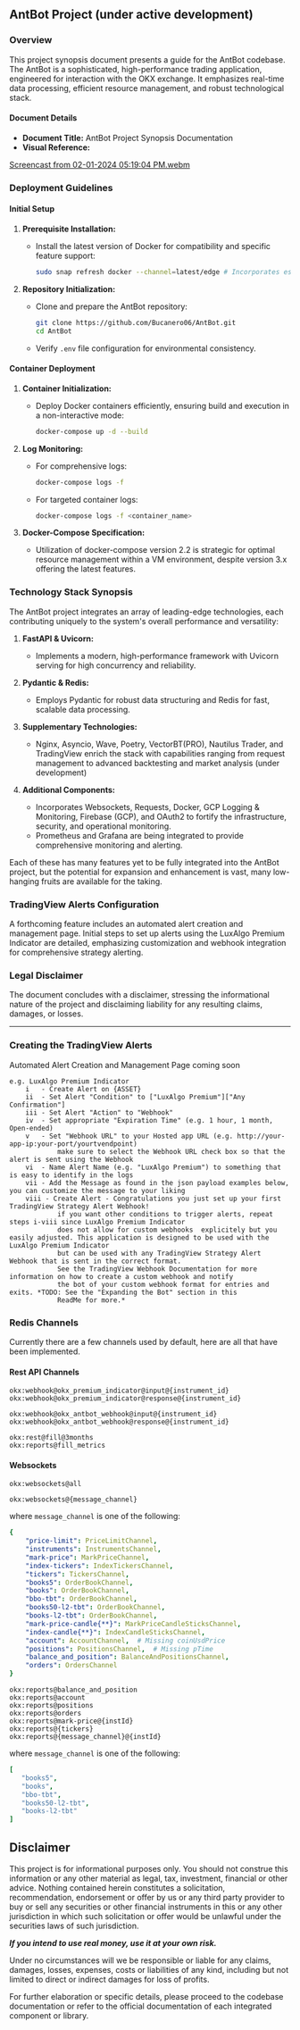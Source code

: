 ## AntBot Project (under active development)

### Overview

This project synopsis document presents a guide for the AntBot codebase. The AntBot is a sophisticated, high-performance trading application, engineered for interaction with the OKX exchange. It emphasizes real-time data processing, efficient resource management, and
robust technological stack.

#### Document Details

- **Document Title:** AntBot Project Synopsis Documentation
- **Visual Reference:**

[Screencast from 02-01-2024 05:19:04 PM.webm](https://github.com/Bucanero06/AntBot/assets/60953006/ed98d3fd-5f47-493a-9230-f1ae907c8058)

### Deployment Guidelines

#### Initial Setup

1. **Prerequisite Installation:**
    - Install the latest version of Docker for compatibility and specific feature support:
      ```bash
      sudo snap refresh docker --channel=latest/edge # Incorporates essential fixes
      ```

2. **Repository Initialization:**
    - Clone and prepare the AntBot repository:
      ```bash
      git clone https://github.com/Bucanero06/AntBot.git
      cd AntBot
      ```
    - Verify `.env` file configuration for environmental consistency.

#### Container Deployment

1. **Container Initialization:**
    - Deploy Docker containers efficiently, ensuring build and execution in a non-interactive mode:
      ```bash
      docker-compose up -d --build
      ```

2. **Log Monitoring:**
    - For comprehensive logs:
      ```bash
      docker-compose logs -f
      ```
    - For targeted container logs:
      ```bash
      docker-compose logs -f <container_name>
      ```

3. **Docker-Compose Specification:**
    - Utilization of docker-compose version 2.2 is strategic for optimal resource management within a VM environment,
      despite version 3.x offering the latest features.

### Technology Stack Synopsis

The AntBot project integrates an array of leading-edge technologies, each contributing uniquely to the system's overall
performance and versatility:

1. **FastAPI & Uvicorn:**
    - Implements a modern, high-performance framework with Uvicorn serving for high concurrency and reliability.

2. **Pydantic & Redis:**
    - Employs Pydantic for robust data structuring and Redis for fast, scalable data processing.

3. **Supplementary Technologies:**
    - Nginx, Asyncio, Wave, Poetry, VectorBT(PRO), Nautilus Trader, and TradingView enrich the stack with capabilities ranging
      from request management to advanced backtesting and market analysis (under development) 

4. **Additional Components:**
    - Incorporates Websockets, Requests, Docker, GCP Logging & Monitoring, Firebase (GCP), and OAuth2 to fortify the
      infrastructure, security, and operational monitoring.
    - Prometheus and Grafana are being integrated to provide comprehensive monitoring and alerting.

Each of these has many features yet to be fully integrated into the AntBot project, but the potential for expansion
and enhancement is vast, many low-hanging fruits are available for the taking. 

### TradingView Alerts Configuration

A forthcoming feature includes an automated alert creation and management page. Initial steps to set up alerts using the
LuxAlgo Premium Indicator are detailed, emphasizing customization and webhook integration for comprehensive strategy
alerting.

### Legal Disclaimer

The document concludes with a disclaimer, stressing the informational nature of the project and disclaiming liability
for any resulting claims, damages, or losses.

---

### Creating the TradingView Alerts

Automated Alert Creation and Management Page coming soon

```
e.g. LuxAlgo Premium Indicator
    i   - Create Alert on {ASSET}
    ii  - Set Alert "Condition" to ["LuxAlgo Premium"]["Any Confirmation"]
    iii - Set Alert "Action" to "Webhook"
    iv  - Set appropriate "Expiration Time" (e.g. 1 hour, 1 month, Open-ended)
    v   - Set "Webhook URL" to your Hosted app URL (e.g. http://your-app-ip:your-port/yourtvendpoint)
            make sure to select the Webhook URL check box so that the alert is sent using the Webhook
    vi  - Name Alert Name (e.g. "LuxAlgo Premium") to something that is easy to identify in the logs
    vii - Add the Message as found in the json payload examples below, you can customize the message to your liking
    viii - Create Alert - Congratulations you just set up your first TradingView Strategy Alert Webhook!
            if you want other conditions to trigger alerts, repeat steps i-viii since LuxAlgo Premium Indicator
            does not allow for custom webhooks  explicitely but you easily adjusted. This application is designed to be used with the LuxAlgo Premium Indicator
            but can be used with any TradingView Strategy Alert Webhook that is sent in the correct format.
            See the TradingView Webhook Documentation for more information on how to create a custom webhook and notify
            the bot of your custom webhook format for entries and exits. *TODO: See the "Expanding the Bot" section in this 
            ReadMe for more.*
```

### Redis Channels 
Currently there are a few channels used by default, here are all that have been implemented.


#### Rest API Channels
```redis
okx:webhook@okx_premium_indicator@input@{instrument_id}
okx:webhook@okx_premium_indicator@response@{instrument_id}
```
```redis
okx:webhook@okx_antbot_webhook@input@{instrument_id}
okx:webhook@okx_antbot_webhook@response@{instrument_id}
```
```redis
okx:rest@fill@3months
okx:reports@fill_metrics
```

#### Websockets
```redis
okx:websockets@all
```
```redis
okx:websockets@{message_channel} 
```
where `message_channel` is one of the following:
```yaml
{
    "price-limit": PriceLimitChannel,
    "instruments": InstrumentsChannel,
    "mark-price": MarkPriceChannel,
    "index-tickers": IndexTickersChannel,
    "tickers": TickersChannel,
    "books5": OrderBookChannel,
    "books": OrderBookChannel,
    "bbo-tbt": OrderBookChannel,
    "books50-l2-tbt": OrderBookChannel,
    "books-l2-tbt": OrderBookChannel,
    "mark-price-candle{**}": MarkPriceCandleSticksChannel,
    "index-candle{**}": IndexCandleSticksChannel,
    "account": AccountChannel,  # Missing coinUsdPrice
    "positions": PositionsChannel,  # Missing pTime
    "balance_and_position": BalanceAndPositionsChannel,
    "orders": OrdersChannel
}
```
```redis
okx:reports@balance_and_position
okx:reports@account
okx:reports@positions
okx:reports@orders
okx:reports@mark-price@{instId}
okx:reports@{tickers}
okx:reports@{message_channel}@{instId}
```
where `message_channel` is one of the following:
```yaml
[
   "books5", 
   "books", 
   "bbo-tbt", 
   "books50-l2-tbt", 
   "books-l2-tbt"
]
```

## Disclaimer

This project is for informational purposes only. You should not construe this information or any other material as
legal, tax, investment, financial or other advice. Nothing contained herein constitutes a solicitation, recommendation,
endorsement or offer by us or any third party provider to buy or sell any securities or other financial instruments in
this or any other jurisdiction in which such solicitation or offer would be unlawful under the securities laws of such
jurisdiction.

***If you intend to use real money, use it at your own risk.***

Under no circumstances will we be responsible or liable for any claims, damages, losses, expenses, costs or liabilities
of any kind, including but not limited to direct or indirect damages for loss of profits.

For further elaboration or specific details, please proceed to the codebase documentation or refer to the official
documentation of each integrated component or library.
